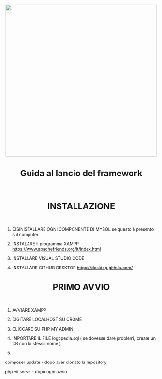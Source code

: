 <p align="center">
    <a href="https://github.com/yiisoft" target="_blank">
        <img src="https://c.tenor.com/T6kJhTcIi8oAAAAd/newton-apple.gif" height="500px">
    </a>
    <h1 align="center">Guida al lancio del framework</h1>
    <br>
</p>

<p align="center">
    <h1 align="center">INSTALLAZIONE</h1>
    <br>
</p>

1) DISINISTALLARE OGNI COMPONENTE DI MYSQL se questo è presento sul computer

2) INSTALARE il programma XAMPP
https://www.apachefriends.org/it/index.html

3) INSTALLARE VISUAL STUDIO CODE 

4) INSTALLARE GITHUB DESKTOP
https://desktop.github.com/

<p align="center">
    <h1 align="center">PRIMO AVVIO</h1>
    <br>
</p>

1) AVVIARE XAMPP

2) DIGITARE LOCALHOST SU CROME 

3) CLICCARE SU PHP MY ADMIN

4) IMPORTARE IL FILE logopedia.sql ( se dovesse dare problemi, creare un DB con lo stesso nome )

5) 

composer update - dopo aver clonato la repository

php yii serve - dopo ogni avvio